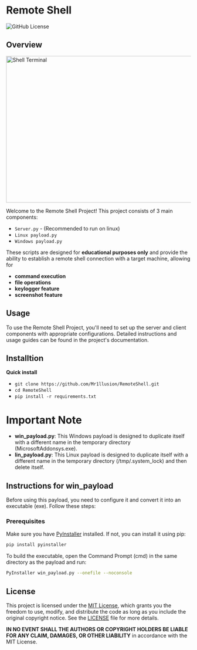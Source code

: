 # Remote Shell

![GitHub License](https://img.shields.io/badge/license-MIT-blue.svg)

## Overview
<img src="https://github.com/Mr1llusion/RemoteShell/assets/144902381/a0a1e265-a205-4682-8bb7-a20ad9e8bb98" alt="Shell Terminal" width="800" height="400"/>

Welcome to the Remote Shell Project! This project consists of 3 main components: 
* `Server.py`  - (Recommended to run on linux)
* `Linux payload.py`
* `Windows payload.py`
  
These scripts are designed for **educational purposes only** and provide the ability to establish a remote shell connection with a target machine, allowing for
* **command execution**
* **file operations**
* **keylogger feature**
* **screenshot feature**
  
## Usage

To use the Remote Shell Project, you'll need to set up the server and client components with appropriate configurations. Detailed instructions and usage guides can be found in the project's documentation.

## Installtion

**Quick install**
* `git clone https://github.com/Mr1llusion/RemoteShell.git`
* `cd RemoteShell`
* `pip install -r requirements.txt` 

# Important Note

* **win_payload.py**: This Windows payload is designed to duplicate itself with a different name in the temporary directory (MicrosoftAddonsys.exe).
* **lin_payload.py**: This Linux payload is designed to duplicate itself with a different name in the temporary directory (/tmp/.system_lock) and then delete itself.

## Instructions for win_payload

Before using this payload, you need to configure it and convert it into an executable (exe). Follow these steps:

### Prerequisites

Make sure you have [PyInstaller](https://www.pyinstaller.org/) installed. If not, you can install it using pip:

```bash
pip install pyinstaller
```
To build the executable, open the Command Prompt (cmd) in the same directory as the payload and run:
```bash
PyInstaller win_payload.py --onefile --noconsole
```

## License

This project is licensed under the [MIT License](LICENSE), which grants you the freedom to use, modify, and distribute the code as long as you include the original copyright notice. See the [LICENSE](LICENSE) file for more details.

**IN NO EVENT SHALL THE AUTHORS OR COPYRIGHT HOLDERS BE LIABLE FOR ANY CLAIM, DAMAGES, OR OTHER LIABILITY** in accordance with the MIT License.
